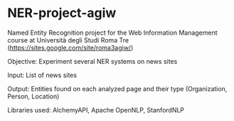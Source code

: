# NER-project-agiw
Named Entity Recognition project for the Web Information Management course at Università degli Studi Roma Tre (https://sites.google.com/site/roma3agiw/)

Objective: 
Experiment several NER systems on news sites

Input: 
List of news sites

Output:
Entities found on each analyzed page and their type (Organization, Person, Location)

Libraries used:
AlchemyAPI, Apache OpenNLP, StanfordNLP
